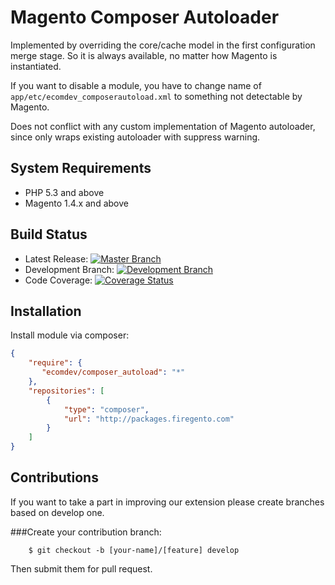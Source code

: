 Magento Composer Autoloader
===========================
Implemented by overriding the core/cache model in the first configuration merge stage. So it is always available, no matter how Magento is instantiated.
 
If you want to disable a module, you have to change name of `app/etc/ecomdev_composerautoload.xml` to something not detectable by Magento.

Does not conflict with any custom implementation of Magento autoloader, since only wraps existing autoloader with suppress warning.

System Requirements
-------------------
* PHP 5.3 and above
* Magento 1.4.x and above

Build Status
------------
* Latest Release: [![Master Branch](https://travis-ci.org/EcomDev/EcomDev_ComposerAutoload.png?branch=master)](https://travis-ci.org/EcomDev/EcomDev_ComposerAutoload)
* Development Branch: [![Development Branch](https://travis-ci.org/EcomDev/EcomDev_ComposerAutoload.png?branch=develop)](https://travis-ci.org/EcomDev/EcomDev_ComposerAutoload)
* Code Coverage: [![Coverage Status](https://img.shields.io/coveralls/EcomDev/EcomDev_ComposerAutoload.svg)](https://coveralls.io/r/EcomDev/EcomDev_ComposerAutoload)

Installation
------------
Install module via composer:

 ```json
 {
     "require": {
        "ecomdev/composer_autoload": "*"
     },
     "repositories": [
         {
             "type": "composer",
             "url": "http://packages.firegento.com"
         }
     ]
 }
 ```


Contributions
-------------

If you want to take a part in improving our extension please create branches based on develop one. 

###Create your contribution branch: 
   
        $ git checkout -b [your-name]/[feature] develop

Then submit them for pull request. 
